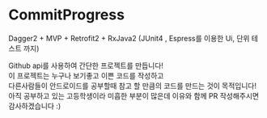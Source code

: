 # CommitProgress

Dagger2 + MVP + Retrofit2 + RxJava2 (JUnit4 , Espress를 이용한 Ui, 단위 테스트 까지)

Github api를 사용하여 간단한 프로젝트를 만듭니다!  
이 프로젝트는 누구나 보기좋고 이쁜 코드를 작성하고   
다른사람들이 안드로이드를 공부할때 참고 할 만큼의 코드를 만드는 것이 목적입니다!  
아직 공부하고 있는 고등학생이라 미흡한 부분이 많은데 이유와 함께 PR 작성해주시면 감사하겠습니다 :)
